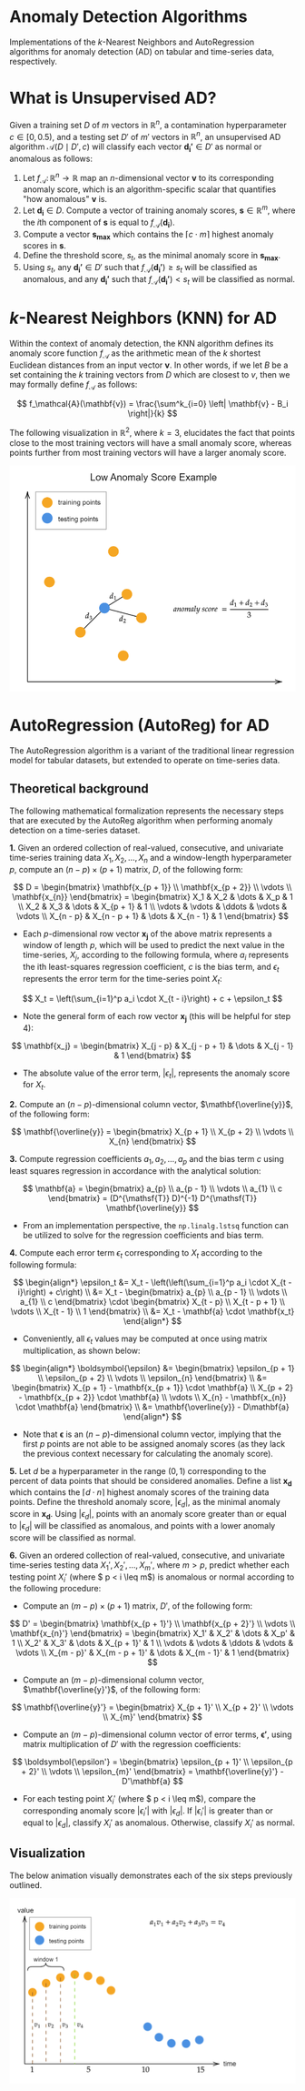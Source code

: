 # Anomaly Detection Algorithms

Implementations of the $k$-Nearest Neighbors and AutoRegression
algorithms for anomaly detection (AD) on tabular and time-series data,
respectively.

# What is Unsupervised AD?

Given a training set $D$ of $m$ vectors in $\mathbb{R}^n$, a contamination
hyperparameter $c \in [0, 0.5)$, and a testing set $D'$ of $m'$ vectors in
$\mathbb{R}^n$, an unsupervised AD algorithm $\mathcal{A}(D \mid D', c)$ will
classify each vector $\mathbf{d_i'} \in D'$ as normal or anomalous as follows:

1. Let $f_\mathcal{A} \colon \mathbb{R}^n \to \mathbb{R}$ map an $n$-dimensional
vector $\mathbf{v}$ to its corresponding anomaly score, which is an
algorithm-specific scalar that quantifies "how anomalous" $\mathbf{v}$ is.
2. Let $\mathbf{d_i} \in D$. Compute a vector of training anomaly scores,
$\mathbf{s} \in \mathbb{R}^m$, where the $i\text{th}$ component of $\mathbf{s}$
is equal to $f_\mathcal{A}(\mathbf{d_i})$.
3. Compute a vector $\mathbf{s_{max}}$ which contains the
${\lceil c \cdot m \rceil}$ highest anomaly scores in $\mathbf{s}$.
4. Define the threshold score, $s_t$, as the minimal anomaly score in
$\mathbf{s_{max}}$.
5. Using $s_t$, any $\mathbf{d_i'} \in D'$ such that
$f_\mathcal{A}(\mathbf{d_i'}) \geq s_t$ will be classified as anomalous, and any
$\mathbf{d_i'}$ such that $f_\mathcal{A}(\mathbf{d_i'}) < s_t$ will be
classified as normal.

# $k$-Nearest Neighbors (KNN) for AD

Within the context of anomaly detection, the KNN algorithm defines its anomaly
score function $f_\mathcal{A}$ as the arithmetic mean of the $k$ shortest
Euclidean distances from an input vector $\mathbf{v}$. In other words, if we let
$B$ be a set containing the $k$ training vectors from $D$ which are closest
to $v$, then we may formally define $f_\mathcal{A}$ as follows:

$$
    f_\mathcal{A}(\mathbf{v}) = \frac{\sum^k_{i=0} \left| \mathbf{v} - B_i \right|}{k}
$$

The following visualization in $\mathbb{R}^2$, where $k=3$, elucidates the fact
that points close to the most training vectors will have a small anomaly score,
whereas points further from most training vectors will have a larger anomaly
score.

![knn](./Images/knn.gif)

# AutoRegression (AutoReg) for AD

The AutoRegression algorithm is a variant of the traditional linear regression
model for tabular datasets, but extended to operate on time-series data.

## Theoretical background

The following mathematical formalization represents the necessary steps that are
executed by the AutoReg algorithm when performing anomaly detection on a
time-series dataset.

**1.** Given an ordered collection of real-valued, consecutive, and univariate time-series training data $X_1, X_2, \dots, X_n$ and a window-length hyperparameter $p$, compute an $(n - p) \times (p + 1)$ matrix, $D$, of the following form:

$$
    D = 
    \begin{bmatrix}
        \mathbf{x_{p + 1}} \\
        \mathbf{x_{p + 2}} \\
        \vdots \\
        \mathbf{x_{n}}
    \end{bmatrix}
    =
    \begin{bmatrix}
        X_1 & X_2 & \dots & X_p & 1 \\
        X_2 & X_3 & \dots & X_{p + 1} & 1 \\
        \vdots & \vdots & \ddots & \vdots & \vdots \\
        X_{n - p} & X_{n - p + 1} & \dots & X_{n - 1} & 1
    \end{bmatrix}
$$

- Each $p$-dimensional row vector $\mathbf{x_j}$ of the above matrix represents a window of length $p$, which will be used to predict the next value in the time-series, $X_{j}$, according to the following formula, where $a_i$ represents the ith least-squares regression coefficient, $c$ is the bias term, and $\epsilon_t$ represents the error term for the time-series point $X_t$:

$$
    X_t = \left(\sum_{i=1}^p a_i \cdot X_{t - i}\right) + c + \epsilon_t
$$

- Note the general form of each row vector $\mathbf{x_j}$ (this will be helpful for step 4):

$$
    \mathbf{x_j} = 
    \begin{bmatrix}
        X_{j - p} & X_{j - p + 1} & \dots & X_{j - 1} & 1 
    \end{bmatrix}
$$

- The absolute value of the error term, $|\epsilon_t|$, represents the anomaly score for $X_t$.

**2.** Compute an $(n - p)$-dimensional column vector, $\mathbf{\overline{y}}$, of the following form:

$$
    \mathbf{\overline{y}} = 
    \begin{bmatrix}
        X_{p + 1} \\
        X_{p + 2} \\
        \vdots \\
        X_{n}
    \end{bmatrix}
$$

**3.** Compute regression coefficients $a_1, a_2, \dots, a_p$ and the bias term $c$ using least squares regression in accordance with the analytical solution:

$$
    \mathbf{a} = 
    \begin{bmatrix}
        a_{p} \\
        a_{p - 1} \\
        \vdots \\
        a_{1} \\
        c
    \end{bmatrix}
    = (D^{\mathsf{T}} D)^{-1} D^{\mathsf{T}} \mathbf{\overline{y}}
$$

- From an implementation perspective, the `np.linalg.lstsq` function can be utilized to solve for the regression coefficients and bias term.

**4.** Compute each error term $\epsilon_t$ corresponding to $X_t$ according to the following formula:

$$
    \begin{align*}
        \epsilon_t &= X_t - \left(\left(\sum_{i=1}^p a_i \cdot X_{t - i}\right) + c\right) \\
        &= X_t - 
        \begin{bmatrix}
            a_{p} \\
            a_{p - 1} \\
            \vdots \\
            a_{1} \\
            c
        \end{bmatrix}
        \cdot
        \begin{bmatrix}
            X_{t - p} \\
            X_{t - p + 1} \\
            \vdots \\
            X_{t - 1} \\
            1
        \end{bmatrix} \\
        &= X_t - \mathbf{a} \cdot \mathbf{x_t}
    \end{align*}
$$

- Conveniently, all $\epsilon_t$ values may be computed at once using matrix multiplication, as shown below:

$$
    \begin{align*}
        \boldsymbol{\epsilon} &=
        \begin{bmatrix}
            \epsilon_{p + 1} \\
            \epsilon_{p + 2} \\
            \vdots \\
            \epsilon_{n}
        \end{bmatrix} \\
        &= 
        \begin{bmatrix}
            X_{p + 1} - \mathbf{x_{p + 1}} \cdot \mathbf{a} \\
            X_{p + 2} - \mathbf{x_{p + 2}} \cdot \mathbf{a} \\
            \vdots \\
            X_{n} - \mathbf{x_{n}} \cdot \mathbf{a}
        \end{bmatrix} \\
        &= \mathbf{\overline{y}} - D\mathbf{a}
    \end{align*}
$$

- Note that $\boldsymbol{\epsilon}$ is an $(n - p)$-dimensional column vector, implying that the first $p$ points are not able to be assigned anomaly scores (as they lack the previous context necessary for calculating the anomaly score).

**5.** Let $d$ be a hyperparameter in the range $(0, 1)$ corresponding to the percent of data points that should be considered anomalies. Define a list $\mathbf{x_d}$ which contains the $\lceil d \cdot n \rceil$ highest anomaly scores of the training data points. Define the threshold anomaly score, $|\epsilon_d|$, as the minimal anomaly score in $\mathbf{x_d}$. Using $|\epsilon_d|$, points with an anomaly score greater than or equal to $|\epsilon_d|$ will be classified as anomalous, and points with a lower anomaly score will be classified as normal.

**6.** Given an ordered collection of real-valued, consecutive, and univariate time-series testing data $X_1', X_2', \dots, X_m'$, where $m > p$, predict whether each testing point $X_i'$ (where $ p < i \leq m$) is anomalous or normal according to the following procedure:

- Compute an $(m - p) \times (p + 1)$ matrix, $D'$, of the following form:

$$
    D' = 
    \begin{bmatrix}
        \mathbf{x_{p + 1}'} \\
        \mathbf{x_{p + 2}'} \\
        \vdots \\
        \mathbf{x_{n}'}
    \end{bmatrix}
    =
    \begin{bmatrix}
        X_1' & X_2' & \dots & X_p' & 1 \\
        X_2' & X_3' & \dots & X_{p + 1}' & 1 \\
        \vdots & \vdots & \ddots & \vdots & \vdots \\
        X_{m - p}' & X_{m - p + 1}' & \dots & X_{m - 1}' & 1
    \end{bmatrix}
$$

- Compute an $(m - p)$-dimensional column vector, $\mathbf{\overline{y}'}$, of the following form:

$$
    \mathbf{\overline{y}'} = 
    \begin{bmatrix}
        X_{p + 1}' \\
        X_{p + 2}' \\
        \vdots \\
        X_{m}'
    \end{bmatrix}
$$

- Compute an $(m - p)$-dimensional column vector of error terms, $\boldsymbol{\epsilon'}$, using matrix multiplication of $D'$ with the regression coefficients:

$$
    \boldsymbol{\epsilon'} = 
    \begin{bmatrix}
            \epsilon_{p + 1}' \\
            \epsilon_{p + 2}' \\
            \vdots \\
            \epsilon_{m}'
        \end{bmatrix}
    = \mathbf{\overline{y}'} - D'\mathbf{a}
$$

- For each testing point $X_i'$ (where $ p < i \leq m$), compare the corresponding anomaly score $|\epsilon_i'|$ with $|\epsilon_d|$. If $|\epsilon_i'|$ is greater than or equal to $|\epsilon_d|$, classify $X_i'$ as anomalous. Otherwise, classify $X_i'$ as normal.

## Visualization

The below animation visually demonstrates each of the six steps previously
outlined.

![autoreg](./Images/autoreg.gif)